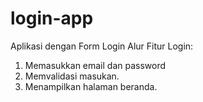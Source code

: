 # login-app
Aplikasi dengan Form Login 
Alur Fitur Login:
1. Memasukkan email dan password
2. Memvalidasi masukan.
3. Menampilkan halaman beranda.
